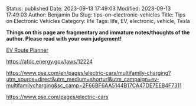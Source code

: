 Status: published
Date: 2023-09-13 17:49:03
Modified: 2023-09-13 17:49:03
Author: Benjamin Du
Slug: tips-on-electronic-vehicles
Title: Tips on Electronic Vehicles
Category: life
Tags: life, EV, electronic, vehicle, Tesla

**Things on this page are fragmentary and immature notes/thoughts of the author. Please read with your own judgement!**


[EV Route Planner](https://abetterrouteplanner.com/)

https://afdc.energy.gov/laws/12224

https://www.pse.com/en/pages/electric-cars/multifamily-charging?utm_source=direct&utm_medium=shorturl&utm_campaign=ev-multifamilycharging&sc_camp=2F66BF6AA5144B17CA47DE7EEB4F7311

https://www.pse.com/pages/electric-cars
